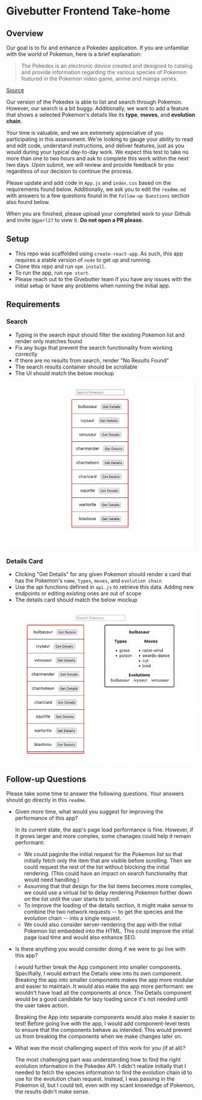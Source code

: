 # Givebutter Frontend Take-home

## Overview

Our goal is to fix and enhance a Pokedex application. If you are unfamiliar with the world of Pokemon, here is a brief explanation:

> The Pokedex is an electronic device created and designed to catalog and provide information regarding the various species of Pokemon featured in the Pokemon video game, anime and manga series.
 
[Source](https://pokemon.fandom.com/wiki/Pokedex)
 
Our version of the Pokedex is able to list and search through Pokemon. However, our search is a bit buggy. Additionally, we want to add a feature that shows a selected Pokemon's details like its **type**, **moves**, and **evolution chain**.

Your time is valuable, and we are extremely appreciative of you participating in this assessment. We're looking to gauge your ability to read and edit code, understand instructions, and deliver features, just as you would during your typical day-to-day work. We expect this test to take no more than one to two hours and ask to complete this work within the next two days. Upon submit, we will review and provide feedback to you regardless of our decision to continue the process.

Please update and add code in `App.js` and `index.css` based on the requirements found below. Additionally, we ask you to edit the `readme.md` with answers to a few questions found in the `Follow-up Questions` section also found below.

When you are finished, please upload your completed work to your Github and invite `@gperl27` to view it. **Do not open a PR please.**

## Setup

- This repo was scaffolded using `create-react-app`. As such, this app requires a stable version of `node` to get up and running.
- Clone this repo and run `npm install`.
- To run the app, run `npm start`.
- Please reach out to the Givebutter team if you have any issues with the initial setup or have any problems when running the initial app.

## Requirements

### Search
- Typing in the search input should filter the existing Pokemon list and render only matches found
- Fix any bugs that prevent the search functionality from working correctly
- If there are no results from search, render "No Results Found"
- The search results container should be scrollable
- The UI should match the below mockup

![](mockup0.png)

### Details Card
     
- Clicking "Get Details" for any given Pokemon should render a card that has the Pokemon's `name`, `types`, `moves`, and `evolution chain`
- Use the api functions defined in `api.js` to retrieve this data. Adding new endpoints or editing existing ones are out of scope
- The details card should match the below mockup

![](mockup1.png)

## Follow-up Questions

Please take some time to answer the following questions. Your answers should go directly in this `readme`.

- Given more time, what would you suggest for improving the performance of this app?

    In its current state, the app's page load performance is fine. However, if it grows larger and more complex, some chanages could help it remain performant: 

    * We could paginite the initial request for the Pokemon list so that initially fetch only the item that are visible before scrolling. Then we could request the rest of the list without blocking the initial rendering. (This could have an impact on search functionality that would need handling.)
    * Assuming that that design for the list items becomes more complex, we could use a virtual list to delay rendering Pokemon further down on the list until the user starts to scroll. 
    * To improve the loading of the details section, it might make sense to combine the two network requests -- to get the species and the evolution chain -- into a single request. 
    * We could also consider server-rendering the app with the initial Pokemon list embedded into the HTML. This could improve the intial page load time and would also enhance SEO.

- Is there anything you would consider doing if we were to go live with this app?

    I would further break the App component into smaller components. Specifially, I would extract the Details view into its own component. Breaking the app into smaller components makes the app more modular and easier to maintain. It would also make the app more performant: we wouldn't have load all the components at once. The Details component would be a good candidate for lazy loading since it's not needed until the user takes action.

   Breaking the App into separate components would also make it easier to test! Before going live with the app, I would add component-level tests to ensure that the components behave as intended. This would prevent us from breaking the components when we make changes later on. 




- What was the most challenging aspect of this work for you (if at all)?

    The most challenging part was understanding how to find the right evolution information in the Pokedex API. I didn't realize initially that I needed to fetch the species information to find the evolution chain id to use for the evolution chain request. Instead, I was passing in the Pokemon id, but I could tell, even with my scant knowledge of Pokemon, the results didn't make sense.
